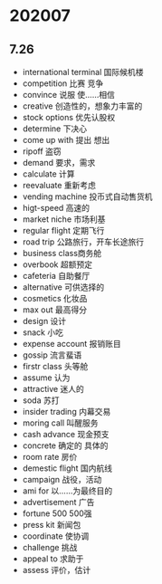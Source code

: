 # 202007

## 7.26

- international terminal 国际候机楼
- competition 比赛 竞争
- convince 说服 使……相信
- creative 创造性的，想象力丰富的
- stock options 优先认股权
- determine 下决心
- come up with 提出 想出
- ripoff 盗窃
- demand 要求，需求
- calculate 计算
- reevaluate 重新考虑
- vending machine 投币式自动售货机
- higt-speed 高速的
- market niche 市场利基
- regular flight 定期飞行
- road trip 公路旅行，开车长途旅行
- business class商务舱
- overbook 超额预定
- cafeteria 自助餐厅
- alternative 可供选择的
- cosmetics 化妆品
- max out 最高得分
- design 设计
- snack 小吃
- expense account 报销账目
- gossip 流言蜚语
- firstr class 头等舱
- assume 认为
- attractive 迷人的
- soda 苏打
- insider trading 内幕交易
- moring call 叫醒服务
- cash advance 现金预支
- concrete 确定的 具体的
- room rate 房价
- demestic flight 国内航线
- campaign 战役，活动
- ami for 以……为最终目的
- advertisement 广告
- fortune 500   500强
- press kit 新闻包
- coordinate 使协调
- challenge 挑战
- appeal to 求助于
- assess 评价，估计
